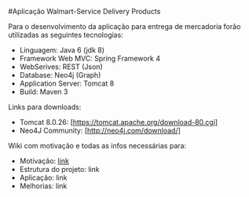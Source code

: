 #Aplicação Walmart-Service Delivery Products

Para o desenvolvimento da aplicação para entrega de mercadoria forão utilizadas as seguintes tecnologias:

* Linguagem: Java 6 (jdk 8)
* Framework Web MVC: Spring Framework 4
* WebSerives: REST (Json)
* Database: Neo4j (Graph)
* Application Server: Tomcat 8
* Build: Maven 3

Links para downloads:

* Tomcat 8.0.26: [https://tomcat.apache.org/download-80.cgi]
* Neo4J Community: [http://neo4j.com/download/]

Wiki com motivação e todas as infos necessárias para:
* Motivação: [link](https://github.com/abellini/walmart-service/wiki/1.-Motivação)
* Estrutura do projeto: link
* Aplicação: link
* Melhorias: link
